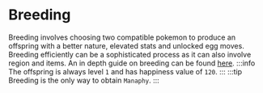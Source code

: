 # Breeding

Breeding involves choosing two compatible pokemon to produce an offspring with a better nature, elevated stats and unlocked egg moves. Breeding efficiently can be a sophisticated process as it can also involve region and items. An in depth guide on breeding can be found [here](https://bulbapedia.bulbagarden.net/wiki/Pok%C3%A9mon_breeding).
:::info
The offspring is always level `1` and has happiness value of `120`.
:::
:::tip
Breeding is the only way to obtain `Manaphy`.
:::